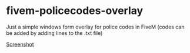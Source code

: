 # fivem-policecodes-overlay
Just a simple windows form overlay for police codes in FiveM (codes can be added by adding lines to the .txt file)

[Screenshot](./1.PNG)
